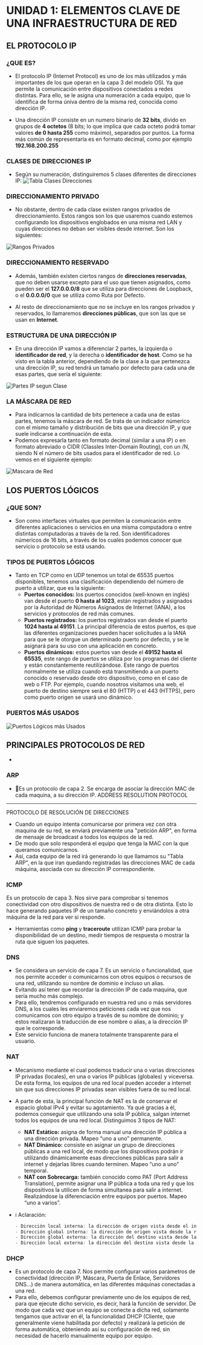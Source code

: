 # UNIDAD 1: ELEMENTOS CLAVE DE UNA INFRAESTRUCTURA DE RED

## EL PROTOCOLO IP

### ¿QUE ES?
- El protocolo IP (Internet Protocol) es uno de los más utilizados y más importantes de los que operan
en la capa 3 del modelo OSI. Ya que permite la comunicación entre dispositivos conectados a redes distintas.
Para ello, se le asigna una numeración a cada equipo, que lo identifica de forma úniva dentro de la misma red, conocida como dirección IP.

- Una dirección IP consiste en un numero binario de **32 bits**, divido en grupos de **4 octetos** (8 bits; lo que implica que cada octeto podrá tomar valores **de 0 hasta 255** como máximo), separados por puntos. La forma más común de representarla es en formato decimal, como por ejemplo **192.168.200.255**

### CLASES DE DIRECCIONES IP

- Según su numeración, distinguiremos 5 clases diferentes de direcciones IP:
![Tabla Clases Direcciones](https://static.platzi.com/media/user_upload/Captura%20de%20Pantalla%202022-01-26%20a%20la%28s%29%207.06.56%20p.m.-207132c7-4201-4ed4-a6b7-8344a3f91d2f.jpg)

### DIRECCIONAMIENTO PRIVADO
- No obstante, dentro de cada clase existen rangos privados de direccionamiento. Estos rangos son los que usaremos cuando estemos configurando los dispositivos englobados en una misma red LAN y cuyas direcciones no deban ser visibles desde internet. Son los siguientes:

![Rangos Privados](https://www.redeszone.net/app/uploads-redeszone.net/2020/11/Rangos-de-red-reservados-para-redes-privadas-1.jpg)

### DIRECCIONAMIENTO RESERVADO
- Además, también existen ciertos rangos de **direcciones reservadas**, que no deben usarse excepto para el uso que tienen asignados, como pueden ser el **127.0.0.0/8** que se utiliza para direcciones de Loopback, o el **0.0.0.0/0** que se utiliza como Ruta por Defecto.

- Al resto de direccionamiento que no se incluye en los rangos privados y reservados, lo llamaremos **direcciones públicas**, que son las que se usan en **Internet**.

### ESTRUCTURA DE UNA DIRECCIÓN IP
- En una dirección IP vamos a diferenciar 2 partes, la izquierda o **identificador de red**, y la derecha o **identificador de host**. Como se ha visto en la tabla anterior, dependiendo de la clase a la que pertenezca una dirección IP, su red tendrá un tamaño por defecto para cada una de esas partes, que sería el siguiente:

![Partes IP segun Clase](img/partesIP.jpg)

### LA MÁSCARA DE RED
- Para indicarnos la cantidad de bits pertenece a cada una de estas partes, tenemos la máscara de red. Se trata de un indicador númerico con el mismo tamaño y distribución de bits que una dirección IP, y que suele indicarse a continuación de esta.
- Podemos expresarla tanto en formato decimal (similar a una IP) o en formato abreviado o CIDR (Classles Inter-Domain Routing), con un /N, siendo N el número de bits usados para el identificador de red. Lo vemos en el siguiente ejemplo:

![Mascara de Red](img/mascara.jpg)

## LOS PUERTOS LÓGICOS

### ¿QUE SON?
-  Son como interfaces virtuales que permiten la comunicación entre diferentes aplicaciones o servicios en una misma computadora o entre distintas computadoras a través de la red. Son identificadores númericos de 16 bits, a través de los cuales podemos conocer que servicio o protocolo se está usando.

### TIPOS DE PUERTOS LÓGICOS
- Tanto en TCP como en UDP tenemos un total de 65535 puertos disponibles, tenemos una clasificación dependiendo del número de puerto a utilizar, que es la siguiente:
    - **Puertos conocidos:** los puertos conocidos (well-known en inglés) van desde el puerto **0 hasta al 1023**, están registrados y asignados por la Autoridad de Números Asignados de Internet (IANA), a los servicios y protocolos de red más comunes.
    - **Puertos registrados:** los puertos registrados van desde el puerto **1024 hasta al 49151**. La principal diferencia de estos puertos, es que las diferentes organizaciones pueden hacer solicitudes a la IANA para que se le otorgue un determinado puerto por defecto, y se le asignará para su uso con una aplicación en concreto.
    - **Puertos dinámicos:** estos puertos van desde el **49152 hasta el 65535**, este rango de puertos se utiliza por los programas del cliente y están constantemente reutilizándose. Este rango de puertos normalmente se utiliza cuando está transmitiendo a un puerto conocido o reservado desde otro dispositivo, como en el caso de web o FTP. Por ejemplo, cuando nosotros visitamos una web, el puerto de destino siempre será el 80 (HTTP) o el 443 (HTTPS), pero como puerto origen se usará uno dinámico.

### PUERTOS MÁS USADOS
![Puertos Lógicos más Usados](img/puertos.jpg)

## PRINCIPALES PROTOCOLOS DE RED
- 

### ARP
- Es un protocolo de capa 2. Se encarga de asociar la dirección
MAC de cada maquina, a su dirección IP.
ADDRESS RESOLUTION PROTOCOL
***
PROTOCOLO DE RESOLUCIÓN DE
DIRECCIONES
- Cuando un equipo intenta comunicarse por primera vez con otra maquina de su red, se enviará previamente una "petición ARP", en forma de mensaje de broadcast a todos los equipos de la red.
- De modo que solo responderá el equipo que tenga la MAC con la que queramos comunicarnos.
- Así, cada equipo de la red irá generando lo que llamamos su "Tabla ARP", en la que iran quedando registradas las direcciones MAC de cada máquina, asociada con su dirección IP correspondiente.

### ICMP
 Es un protocolo de capa 3. Nos sirve para comprobar si tenemos conectividad con otro dispositivos de nuestra red o de otra distinta. Esto lo hace generando paquetes IP de un tamaño concreto y enviándolos a otra máquina de la red para ver si responde.
- Herramientas como **ping** y **traceroute** utilizan ICMP para probar la disponibilidad de un destino, medir tiempos de respuesta o mostrar la ruta que siguen los paquetes.

### DNS
- Se considera un servicio de capa 7. Es un servicio o funcionalidad, que nos permite acceder o comunicarnos con otros equipos o recursos de una red, utilizando su nombre de dominio e incluso un alias.
- Evitando así tener que recordar la dirección IP de cada maquina, que sería mucho más complejo.
- Para ello, tendremos configurado en nuestra red uno o más servidores DNS, a los cuales les enviaremos peticiones cada vez que nos comunicamos con otro equipo a través de su nombre de dominio; y estos realizaran la traducción de ese nombre o alias, a la dirección IP que le corresponde.
- Este servicio funciona de manera totalmente transparente para el usuario.

### NAT
- Mecanismo mediante el cual podemos traducir una o varias direcciones IP privadas (locales), en una o varios IP públicas (globales) y viceversa. De esta forma, los equipos de una red local pueden acceder a internet sin que sus direcciones IP privadas sean visibles fuera de su red local.
- A parte de esta, la principal función de NAT es la de conservar el espacio global IPv4 y evitar su agotamiento. Ya qué gracias a él, podemos conseguir que utilizando una sola IP pública, salgan internet todos los equipos de una red local. Distinguimos 3 tipos de NAT:
	- **NAT Estático:** asigna de forma manual una dirección IP pública a una dirección privada. Mapeo “uno a uno” permanente.
	- **NAT Dinámico:** consiste en asignar un grupo de direcciones públicas a una red local, de modo que los dispositivos podrán ir utilizando dinámicamente esas direcciones públicas para salir a internet y dejarlas libres cuando terminen. Mapeo “uno a uno” temporal.
	- **NAT con Sobrecarga:** también conocido como PAT (Port Address Translation), permite asignar una IP pública a toda una red y que los dispositivos la utilicen de forma simultanea para salir a internet. Realizándose la diferenciación entre equipos por puertos. Mapeo “uno a varios”.

- :information_source: Aclaración:
    ```c#
    - Dirección local interna: la dirección de origen vista desde el interior de la red.
    - Dirección global interna: la dirección de origen vista desde la red externa.
    - Dirección global externa: la dirección del destino vista desde la red externa.
    - Dirección local externa: la dirección del destino vista desde la red interna.
    ```

### DHCP
- Es un protocolo de capa 7. Nos permite configurar varios parámetros de conectividad (dirección IP, Máscara, Puerta de Enlace, Servidores DNS...) de manera automática, en las diferentes máquinas conectadas a una red.
- Para ello, debemos configurar previamente uno de los equipos de red, para que ejecute dicho servicio, es decir, hará la función de servidor. De modo que cada vez que un equipo se conecte a dicha red, solamente tengamos que activar en él, la funcionalidad DHCP (Cliente, que generalmente viene habilitada por defecto) y realizará la petición de forma automática, obteniendo así su configuración de red, sin necesidad de hacerlo manualmente equipo por equipo.